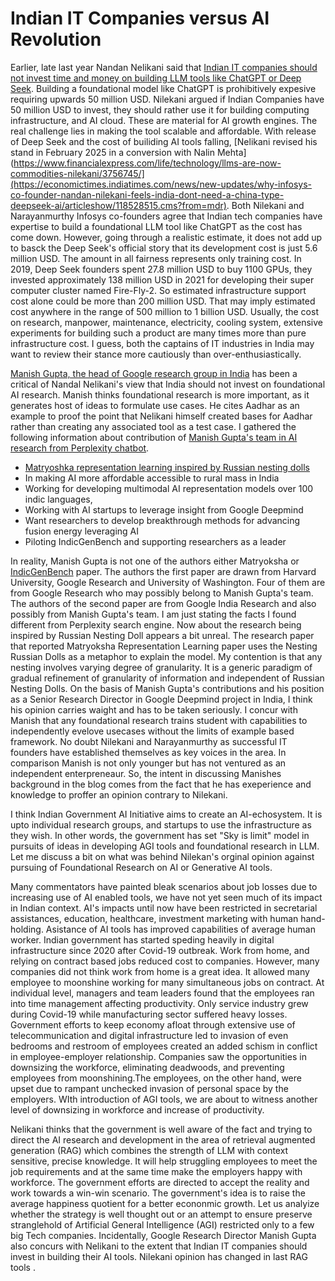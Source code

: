 # Indian IT Companies versus AI Revolution

Earlier, late last year Nandan Nelikani said that [Indian IT companies should not invest time and money on building LLM tools like ChatGPT
or Deep Seek](https://timesofindia.indiatimes.com/business/india-business/india-shouldnt-build-another-llm-nandan-nilekani/articleshow/116269605.cms).
Building a foundational model like ChatGPT is prohibitively expesive requiring upwards 50 million USD. Nilekani argued if 
Indian Companies have 50 million USD to invest, they should rather use it for building computing infrastructure, and AI cloud.
These are material for AI growth engines. The real challenge lies in making the tool scalable 
and affordable. With release of Deep Seek and the cost of builiding AI tools falling, [Nelikani revised his stand in 
February 2025 in a conversion with Nalin Mehta](https://www.financialexpress.com/life/technology/llms-are-now-commodities-nilekani/3756745/](https://economictimes.indiatimes.com/news/new-updates/why-infosys-co-founder-nandan-nilekani-feels-india-dont-need-a-china-type-deepseek-ai/articleshow/118528515.cms?from=mdr). 
Both Nilekani and Narayanmurthy Infosys co-founders agree that Indian tech companies have expertise to build a foundational
LLM tool like ChatGPT as the cost has come down. However, going through a realistic estimate, it does not add up to  basck
the Deep Seek's official story that its development cost is just 5.6 million USD. The amount in all fairness represents only
training cost. In 2019, Deep Seek founders spent 27.8 million USD to buy 1100 GPUs, they invested approximately 138 million 
USD in 2021 for developing their super computer cluster named Fire-Fly-2. So estimated infrastructure support cost alone 
could be more than 200 million USD. That may imply estimated cost anywhere in the range of 500 million to 1 billion USD. Usually,
the cost on research, manpower, maintenance, electricity, cooling system, extensive experiments for building such a 
product are many times more than pure infrastructure cost. I guess, both the captains of IT industries in India may want to 
review their stance more cautiously than over-enthusiastically. 

[Manish Gupta, the head of Google research group in India](https://economictimes.indiatimes.com/tech/technology/google-research-india-head-disagrees-with-nandan-nilekani-says-india-must-build-llms/articleshow/115627015.cms) has been a critical of Nandal Nelikani's view 
that India should not invest on foundational AI research. Manish thinks foundational research is more important, as it generates
host of ideas to formulate use cases. He cites Aadhar as an example to proof the point that Nelikani himself created bases for
Aadhar rather than creating any associated tool as a test case. I gathered the following information about contribution of
[Manish Gupta's team in AI research from Perplexity chatbot](https://www.perplexity.ai/hub/blog/introducing-perplexity-deep-research).
- [Matryoshka representation learning inspired by Russian nesting dolls](https://doi.org/10.48550/arXiv.2205.13147)
- In making AI more affordable accessible to rural mass in India
- Working for developing multimodal AI representation models over 100 indic languages,
- Working with AI startups to leverage insight from Google Deepmind
- Want researchers to develop breakthrough methods for advancing fusion energy leveraging AI
- Piloting IndicGenBench and supporting researchers as a leader
   
In reality, Manish Gupta is not one of the authors either Matryoksha or [IndicGenBench](https://arxiv.org/pdf/2404.16816) paper. 
The authors the first paper are drawn from Harvard University, Google Research and University of Washington. Four of them are from 
Google Research who may possibly belong to Manish Gupta's team. The authors of the second paper are from Google India Research and
also possibly from Manish Gupta's team. I am just stating the facts I found different from Perplexity search engine. Now about the
research being inspired by Russian Nesting Doll appears a bit unreal. The research paper that reported Matryoksha Representation
Learning paper uses the Nesting Russian Dolls as a metaphor to explain the model. My contention is that any nesting involves varying
degree of granularity. It is a generic paradigm of gradual refinement of granularity of information and independent of Russian 
Nesting Dolls. On the basis of Manish Gupta's contributions and his position as a Senior Research Director in Google Deepmind project
in India, I think his opinion carries waight and has to be taken seriously. I concur with Manish that any foundational research
trains student with capabilities to independently evelove usecases without the limits of example based framework. No doubt 
Nilekani and Narayanmurthy as successful IT founders have established themselves as key voices in the area. In comparison Manish
is not only younger but has not ventured as an independent enterpreneaur. So, the intent in discussing Manishes background in the blog 
comes from the fact that he has exeperience and knowledge to proffer an opinion contrary to Nilekani. 

I think Indian Government AI Initiative aims to create an AI-echosystem. It is upto individual research groups, and startups to 
use the infrastructure as they wish. In other words, the government has set "Sky is limit" model in pursuits of ideas in developing
AGI tools and foundational research in LLM. Let me discuss a bit on what was behind Nilekan's orginal opinion against pursuing
of Foundational Research on AI or Generative AI tools.

Many commentators have painted bleak scenarios about job losses due to increasing use of AI enabled tools, we have not yet seen 
much of its impact in Indian context. AI's impacts until now have been restricted in secretarial assistances, education, healthcare,
investment marketing with human hand-holding. Asistance of AI tools has improved capabilities of average human worker. Indian
government has started speding heavily in digital infrastructure since 2020 after Covid-19 outbreak. Work from home, and relying on
contract based jobs reduced cost to companies. However, many companies did not think work from home is a great idea. It allowed
many employee to moonshine working for many simultaneous jobs on contract. At individual level, managers and team leaders found
that the employees ran into time management affecting productivity. Only service industry grew during Covid-19 while manufacturing 
sector suffered heavy losses. Government efforts to keep economy afloat through extensive use of telecommunication and digital 
infrastructure led to invasion of even bedrooms and restroom of employees created an added schism in conflict in employee-employer 
relationship. Companies saw the opportunities in downsizing the workforce, eliminating deadwoods, and preventing employees from 
moonshining.The employees, on the other hand, were upset due to rampant unchecked invasion of personal space by the employers. 
WIth introduction of AGI tools, we are about to witness another level of downsizing in workforce and increase of productivity.

Nelikani thinks that the government is well aware of the fact and trying to direct the AI research and development in the area of
retrieval augmented generation (RAG) which combines the strength of LLM with context sensitive, precise knowledge. It will help
struggling employees to meet the job requirements and at the same time make the employers happy with workforce. The government 
efforts are directed to accept the reality and work towards a win-win scenario. The government's idea is to raise the 
average happiness quotient for a better econonmic growth. Let us analyize whether the strategy is well thought out or an attempt
to ensure preserve stranglehold of Artificial General Intelligence (AGI) restricted only to a few big Tech companies. Incidentally,
Google Research Director Manish Gupta also concurs with Nelikani to the extent that Indian IT companies should invest in
building their AI tools. Nilekani opinion has changed in last  RAG
tools .  
